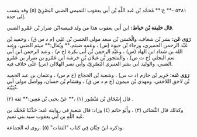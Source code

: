 ٥٣٨١ -** ع:** مُحَمَّد بْن عَبد اللَّهِ بْن أَبي يعقوب التميمي الضبي البَصْرِيّ (٥) وقد ينسب إلى جده.

**قال خليفة بْن خياط:** ابن أَبي يعقوب هذا من ولد قبيصةابْن ضرار بْن عَمْرو الضبي.

**رَوَى عَن:** بشر بْن شغاف، والْحَسَن بْن سعد مولى الحسن بْن عَلِي (م د س ق) ، وحميد بْن عَبْد الرحمن الحميري، ورجاء بْن حيوة (س) ، وعمه ضبثم،** ويُقال:** ميثم الضبي، وعبد الله بن شداد ابن الهاد (س) ، وعَبْد الرحمن بْن أَبي بكرة (خ م) ، وعبد الرحمن ابن أَبي نعم البجلي (خ ت ص) ، والمثجور بْن غيلان بْن خرشة ابن عَمْرو بن ضرار بن عَمْرو الضبي، والوليد أبي بشر العنبري البَصْرِيّ، وأبي نصر الهلالي (س) عَلَى خلاف فيه.

**رَوَى عَنه:** جَرِير بْن حازم (د ت س) ، وشعبة بْن الحجاج (خ م س) ، وعثمان بن عبد الحميد بْن لاحق اللاحقي، ومهدي بْن ميمون (خ م د س ق) ، وهشام بْن حسان، وواصل مولى أبي عُيَيْنَة.

قال إِسْحَاق بْن مَنْصُور (١) ،** عَنْ يحيى بْن مَعِين:** ثقة (٢) .

وكذلك قال النَّسَائي (٣) ، وأَبُو حاتم (٤) وزاد: قال شعبة في روايته عَنه: حَدَّثَنَا مُحَمَّد بن عَبد اللَّهِ بن أَبي يعقوب سيد بني تميم.

وذكره ابنُ حِبَّان فِي كتاب "الثقات" (٥) .روى له الجماعة.